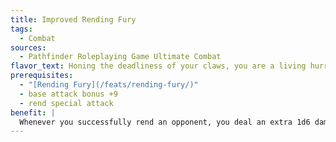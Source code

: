 ```yaml
---
title: Improved Rending Fury
tags:
  - Combat
sources:
  - Pathfinder Roleplaying Game Ultimate Combat
flavor_text: Honing the deadliness of your claws, you are a living hurricane of rending fury.
prerequisites:
  - "[Rending Fury](/feats/rending-fury/)"
  - base attack bonus +9
  - rend special attack
benefit: |
  Whenever you successfully rend an opponent, you deal an extra 1d6 damage. This damage is not multiplied on a critical hit.
---
```


